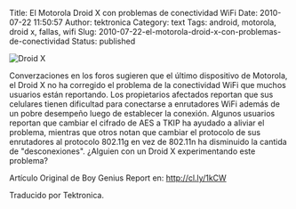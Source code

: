 Title: El Motorola Droid X con problemas de conectividad WiFi
Date: 2010-07-22 11:50:57
Author: tektronica
Category: text
Tags: android, motorola, droid x, fallas, wifi
Slug: 2010-07-22-el-motorola-droid-x-con-problemas-de-conectividad
Status: published

![Droid
X](http://img.skitch.com/20100722-g3w7kymtkk857acmytkdmixbss.png)



</p>

Converzaciones en los foros sugieren que el último dispositivo de
Motorola, el Droid X no ha corregido el problema de la conectividad WiFi
que muchos usuarios están reportando. Los propietarios afectados
reportan que sus celulares tienen dificultad para conectarse a
enrutadores WiFi además de un pobre desempeño luego de establecer la
conexión. Algunos usuarios reportan que cambiar el cifrado de AES a TKIP
ha ayudado a aliviar el problema, mientras que otros notan que cambiar
el protocolo de sus enrutadores al protocolo 802.11g en vez de 802.11n
ha disminuido la cantida de "desconexiones". ¿Alguien con un Droid X
experimentando este problema?



</p>

Artículo Original de Boy Genius Report en: http://cl.ly/1kCW



</p>

Traducido por Tektronica.

</p>

